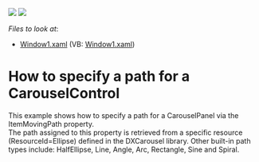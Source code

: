 <!-- default badges list -->
[![](https://img.shields.io/badge/Open_in_DevExpress_Support_Center-FF7200?style=flat-square&logo=DevExpress&logoColor=white)](https://supportcenter.devexpress.com/ticket/details/E1706)
[![](https://img.shields.io/badge/📖_How_to_use_DevExpress_Examples-e9f6fc?style=flat-square)](https://docs.devexpress.com/GeneralInformation/403183)
<!-- default badges end -->
<!-- default file list -->
*Files to look at*:

* [Window1.xaml](./CS/CarouselItemMovingPath/Window1.xaml) (VB: [Window1.xaml](./VB/CarouselItemMovingPath/Window1.xaml))
<!-- default file list end -->
# How to specify a path for a CarouselControl


<p>This example shows how to specify a path for a CarouselPanel via the ItemMovingPath property.<br />
The path assigned to this property is retrieved from a specific resource (ResourceId=Ellipse) defined in the DXCarousel library. Other built-in path types include: HalfEllipse, Line, Angle, Arc, Rectangle, Sine and Spiral.</p>

<br/>


